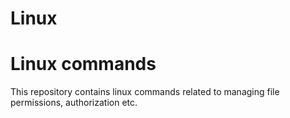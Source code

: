 # Linux
# Linux commands
This repository contains linux commands related to managing file permissions, authorization etc.
